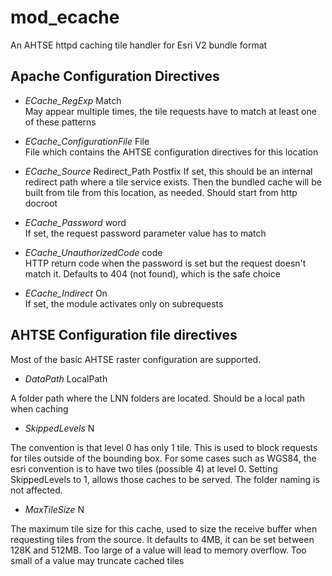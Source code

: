 # mod_ecache
An AHTSE httpd caching tile handler for Esri V2 bundle format

## Apache Configuration Directives

* *ECache_RegExp* Match  
May appear multiple times, the tile requests have to match at least one of these patterns

* *ECache_ConfigurationFile* File  
File which contains the AHTSE configuration directives for this location

* *ECache_Source* Redirect_Path  Postfix
If set, this should be an internal redirect path where a tile service exists. Then the bundled cache will be built from tile from this location, as needed. Should start from http docroot

* *ECache_Password* word  
If set, the request password parameter value has to match

* *ECache_UnauthorizedCode* code  
HTTP return code when the password is set but the request doesn't match it.  Defaults to 404 (not found), which is the safe choice

* *ECache_Indirect* On  
If set, the module activates only on subrequests


## AHTSE Configuration file directives

Most of the basic AHTSE raster configuration are supported.

* *DataPath* LocalPath  

A folder path where the LNN folders are located.  Should be a local path when caching

* *SkippedLevels* N  

The convention is that level 0 has only 1 tile. This is used to block requests for tiles outside of the bounding box.  For some cases such as WGS84, the esri convention is to have two tiles (possible 4) at level 0.  Setting SkippedLevels to 1, allows those caches to be served.  The folder naming is not affected.

* *MaxTileSize* N  

The maximum tile size for this cache, used to size the receive buffer when requesting tiles from the source. It defaults to 4MB, it can be set between 128K and 512MB.  Too large of a value will lead to memory overflow.  Too small of a value may truncate cached tiles
